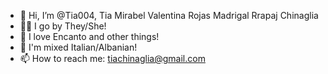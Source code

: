 - 👋 Hi, I’m @Tia004, Tia Mirabel Valentina Rojas Madrigal Rrapaj Chinaglia
- 🏳️‍⚧️ I go by They/She! 
- 🌺 I love Encanto and other things!
- 🌱 I'm mixed Italian/Albanian!
- 📫 How to reach me: tiachinaglia@gmail.com
